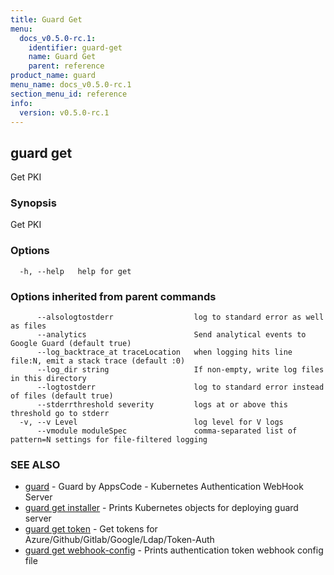 ```yaml
---
title: Guard Get
menu:
  docs_v0.5.0-rc.1:
    identifier: guard-get
    name: Guard Get
    parent: reference
product_name: guard
menu_name: docs_v0.5.0-rc.1
section_menu_id: reference
info:
  version: v0.5.0-rc.1
---
```


## guard get

Get PKI

### Synopsis

Get PKI

### Options

```
  -h, --help   help for get
```

### Options inherited from parent commands

```
      --alsologtostderr                  log to standard error as well as files
      --analytics                        Send analytical events to Google Guard (default true)
      --log_backtrace_at traceLocation   when logging hits line file:N, emit a stack trace (default :0)
      --log_dir string                   If non-empty, write log files in this directory
      --logtostderr                      log to standard error instead of files (default true)
      --stderrthreshold severity         logs at or above this threshold go to stderr
  -v, --v Level                          log level for V logs
      --vmodule moduleSpec               comma-separated list of pattern=N settings for file-filtered logging
```

### SEE ALSO

* [guard](/docs/v0.5.0-rc.1/reference/guard)	 - Guard by AppsCode - Kubernetes Authentication WebHook Server
* [guard get installer](/docs/v0.5.0-rc.1/reference/guard_get_installer)	 - Prints Kubernetes objects for deploying guard server
* [guard get token](/docs/v0.5.0-rc.1/reference/guard_get_token)	 - Get tokens for Azure/Github/Gitlab/Google/Ldap/Token-Auth
* [guard get webhook-config](/docs/v0.5.0-rc.1/reference/guard_get_webhook-config)	 - Prints authentication token webhook config file

